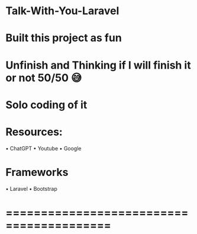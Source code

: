 # Talk-With-You-Laravel
# Built this project as fun
# Unfinish and Thinking if I will finish it or not 50/50 😅
# Solo coding of it
# Resources:
  • ChatGPT
  • Youtube
  • Google
# Frameworks
  • Laravel
  • Bootstrap
# ========================================= #

